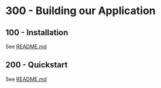# 300 - Building our Application

## 100 - Installation

See [README.md](./100/README.md)

## 200 - Quickstart

See [README.md](./200/README.md)
